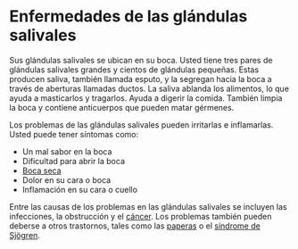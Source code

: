 Enfermedades de las glándulas salivales
=======================================


Sus glándulas salivales se ubican en su boca. Usted tiene tres pares de glándulas salivales grandes y cientos de glándulas pequeñas. Estas producen saliva, también llamada esputo, y la segregan hacia la boca a través de aberturas llamadas ductos. La saliva ablanda los alimentos, lo que ayuda a masticarlos y tragarlos. Ayuda a digerir la comida. También limpia la boca y contiene anticuerpos que pueden matar gérmenes. 


Los problemas de las glándulas salivales pueden irritarlas e inflamarlas. Usted puede tener síntomas como:


* Un mal sabor en la boca
* Dificultad para abrir la boca
* [Boca seca](https://medlineplus.gov/spanish/drymouth.html)
* Dolor en su cara o boca
* Inflamación en su cara o cuello


Entre las causas de los problemas en las glándulas salivales se incluyen las infecciones, la obstrucción y el [cáncer](https://medlineplus.gov/spanish/salivaryglandcancer.html). Los problemas también pueden deberse a otros trastornos, tales como las [paperas](https://medlineplus.gov/spanish/mumps.html) o el [síndrome de Sjögren](https://medlineplus.gov/spanish/sjogrenssyndrome.html). 

